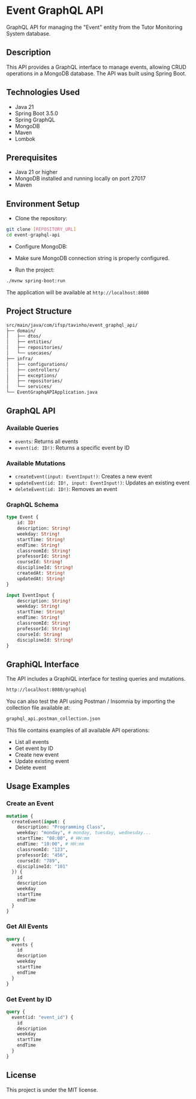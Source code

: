 # Event GraphQL API

GraphQL API for managing the "Event" entity from the Tutor Monitoring System database.

## Description

This API provides a GraphQL interface to manage events, allowing CRUD operations in a MongoDB database. The API was built using Spring Boot.

## Technologies Used

- Java 21
- Spring Boot 3.5.0
- Spring GraphQL
- MongoDB
- Maven
- Lombok

## Prerequisites

- Java 21 or higher
- MongoDB installed and running locally on port 27017
- Maven

## Environment Setup

- Clone the repository:

```bash
git clone [REPOSITORY_URL]
cd event-graphql-api
```

- Configure MongoDB:

- Make sure MongoDB connection string is properly configured.

- Run the project:

```bash
./mvnw spring-boot:run
```

The application will be available at `http://localhost:8080`

## Project Structure

```bash
src/main/java/com/ifsp/tavinho/event_graphql_api/
├── domain/
│   ├── dtos/
│   ├── entities/
│   ├── repositories/
│   └── usecases/
├── infra/
│   ├── configurations/
│   ├── controllers/
│   ├── exceptions/
│   ├── repositories/
│   └── services/
└── EventGraphqAPIApplication.java
```

## GraphQL API

### Available Queries

- `events`: Returns all events
- `event(id: ID!)`: Returns a specific event by ID

### Available Mutations

- `createEvent(input: EventInput!)`: Creates a new event
- `updateEvent(id: ID!, input: EventInput!)`: Updates an existing event
- `deleteEvent(id: ID!)`: Removes an event

### GraphQL Schema

```graphql
type Event {
    id: ID!
    description: String!
    weekday: String!
    startTime: String!
    endTime: String!
    classroomId: String!
    professorId: String!
    courseId: String!
    disciplineId: String!
    createdAt: String!
    updatedAt: String!
}

input EventInput {
    description: String!
    weekday: String!
    startTime: String!
    endTime: String!
    classroomId: String!
    professorId: String!
    courseId: String!
    disciplineId: String!
}
```

## GraphiQL Interface

The API includes a GraphiQL interface for testing queries and mutations.

```bash
http://localhost:8080/graphiql
```

You can also test the API using Postman / Insomnia by importing the collection file available at:

```bash
graphql_api.postman_collection.json
```

This file contains examples of all available API operations:

- List all events
- Get event by ID
- Create new event
- Update existing event
- Delete event

## Usage Examples

### Create an Event

```graphql
mutation {
  createEvent(input: {
    description: "Programming Class",
    weekday: "monday", # monday, tuesday, wednesday...
    startTime: "08:00", # HH:mm
    endTime: "10:00", # HH:mm
    classroomId: "123",
    professorId: "456",
    courseId: "789",
    disciplineId: "101"
  }) {
    id
    description
    weekday
    startTime
    endTime
  }
}
```

### Get All Events

```graphql
query {
  events {
    id
    description
    weekday
    startTime
    endTime
  }
}
```

### Get Event by ID

```graphql
query {
  event(id: "event_id") {
    id
    description
    weekday
    startTime
    endTime
  }
}
```

## License

This project is under the MIT license.
